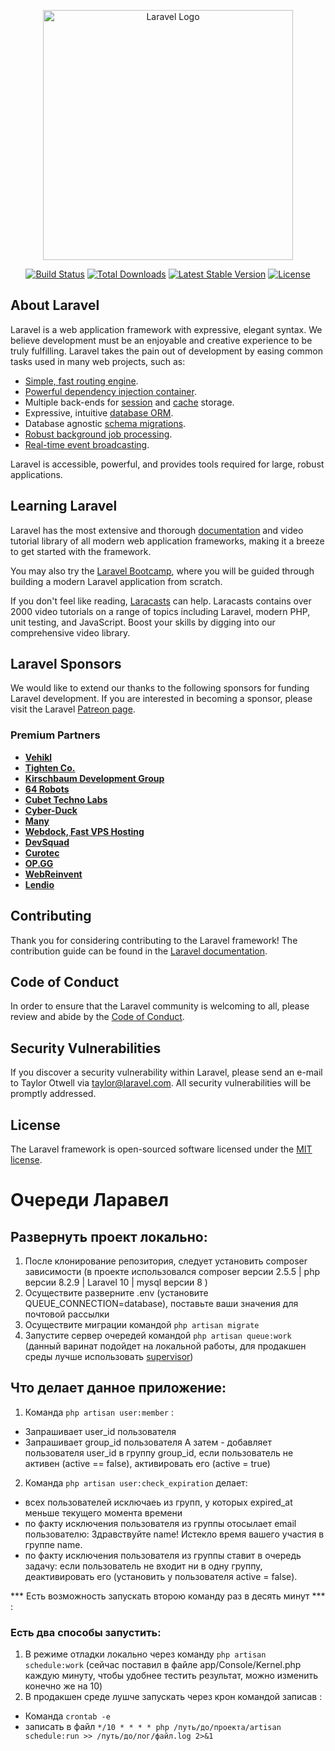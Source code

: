 <p align="center"><a href="https://laravel.com" target="_blank"><img src="https://raw.githubusercontent.com/laravel/art/master/logo-lockup/5%20SVG/2%20CMYK/1%20Full%20Color/laravel-logolockup-cmyk-red.svg" width="400" alt="Laravel Logo"></a></p>

<p align="center">
<a href="https://github.com/laravel/framework/actions"><img src="https://github.com/laravel/framework/workflows/tests/badge.svg" alt="Build Status"></a>
<a href="https://packagist.org/packages/laravel/framework"><img src="https://img.shields.io/packagist/dt/laravel/framework" alt="Total Downloads"></a>
<a href="https://packagist.org/packages/laravel/framework"><img src="https://img.shields.io/packagist/v/laravel/framework" alt="Latest Stable Version"></a>
<a href="https://packagist.org/packages/laravel/framework"><img src="https://img.shields.io/packagist/l/laravel/framework" alt="License"></a>
</p>

## About Laravel

Laravel is a web application framework with expressive, elegant syntax. We believe development must be an enjoyable and creative experience to be truly fulfilling. Laravel takes the pain out of development by easing common tasks used in many web projects, such as:

- [Simple, fast routing engine](https://laravel.com/docs/routing).
- [Powerful dependency injection container](https://laravel.com/docs/container).
- Multiple back-ends for [session](https://laravel.com/docs/session) and [cache](https://laravel.com/docs/cache) storage.
- Expressive, intuitive [database ORM](https://laravel.com/docs/eloquent).
- Database agnostic [schema migrations](https://laravel.com/docs/migrations).
- [Robust background job processing](https://laravel.com/docs/queues).
- [Real-time event broadcasting](https://laravel.com/docs/broadcasting).

Laravel is accessible, powerful, and provides tools required for large, robust applications.

## Learning Laravel

Laravel has the most extensive and thorough [documentation](https://laravel.com/docs) and video tutorial library of all modern web application frameworks, making it a breeze to get started with the framework.

You may also try the [Laravel Bootcamp](https://bootcamp.laravel.com), where you will be guided through building a modern Laravel application from scratch.

If you don't feel like reading, [Laracasts](https://laracasts.com) can help. Laracasts contains over 2000 video tutorials on a range of topics including Laravel, modern PHP, unit testing, and JavaScript. Boost your skills by digging into our comprehensive video library.

## Laravel Sponsors

We would like to extend our thanks to the following sponsors for funding Laravel development. If you are interested in becoming a sponsor, please visit the Laravel [Patreon page](https://patreon.com/taylorotwell).

### Premium Partners

- **[Vehikl](https://vehikl.com/)**
- **[Tighten Co.](https://tighten.co)**
- **[Kirschbaum Development Group](https://kirschbaumdevelopment.com)**
- **[64 Robots](https://64robots.com)**
- **[Cubet Techno Labs](https://cubettech.com)**
- **[Cyber-Duck](https://cyber-duck.co.uk)**
- **[Many](https://www.many.co.uk)**
- **[Webdock, Fast VPS Hosting](https://www.webdock.io/en)**
- **[DevSquad](https://devsquad.com)**
- **[Curotec](https://www.curotec.com/services/technologies/laravel/)**
- **[OP.GG](https://op.gg)**
- **[WebReinvent](https://webreinvent.com/?utm_source=laravel&utm_medium=github&utm_campaign=patreon-sponsors)**
- **[Lendio](https://lendio.com)**

## Contributing

Thank you for considering contributing to the Laravel framework! The contribution guide can be found in the [Laravel documentation](https://laravel.com/docs/contributions).

## Code of Conduct

In order to ensure that the Laravel community is welcoming to all, please review and abide by the [Code of Conduct](https://laravel.com/docs/contributions#code-of-conduct).

## Security Vulnerabilities

If you discover a security vulnerability within Laravel, please send an e-mail to Taylor Otwell via [taylor@laravel.com](mailto:taylor@laravel.com). All security vulnerabilities will be promptly addressed.

## License

The Laravel framework is open-sourced software licensed under the [MIT license](https://opensource.org/licenses/MIT).
# Очереди Ларавел
## Развернуть проект локально:
1. После клонирование репозитория, следует установить composer зависимости (в проекте использовался composer версии 2.5.5 | php версии 8.2.9 | Laravel 10 | mysql версии 8 )
2. Осуществите разверните .env (установите QUEUE_CONNECTION=database), поставьте ваши значения для почтовой рассылки 
3. Осуществите миграции командой ``` php artisan migrate ```
4. Запустите сервер очередей командой ``` php artisan queue:work ``` (данный варинат подойдет на локальной работы, для продакшен среды лучше использовать 
[supervisor](https://stackoverflow.com/questions/63953381/how-to-use-supervisor-to-process-jobs-in-laravel))

## Что делает данное приложение:
1. Команда ``` php artisan user:member ``` :
* Запрашивает user_id пользователя
* Запрашивает group_id пользователя
А затем - добавляет пользователя user_id в группу group_id, если пользователь не активен (active == false), активировать его (active = true)
2. Команда  ``` php artisan user:check_expiration ``` делает:
* всех пользователей исключаеь из групп, у которых expired_at меньше текущего момента времени
* по факту исключения пользователя из группы отосылает email пользователю: Здравствуйте name! Истекло время вашего участия в группе name.
* по факту исключения пользователя из группы ставит в очередь задачу: если пользователь не входит ни в одну группу, деактивировать его (установить у пользователя active = false).

*** Есть возможность запускать второю команду раз в десять минут *** :
### Есть два способы запустить:
1. В режиме отладки локально через команду ``` php artisan schedule:work ``` (сейчас поставил в файле app/Console/Kernel.php каждую минуту, чтобы удобнее тестить результат, можно изменить конечно же на 10)
2. В продакшен среде лушче запускать через крон командой записав :
* Команда ``` crontab -e ```  
* записать в файл ``` */10 * * * * php /путь/до/проекта/artisan schedule:run >> /путь/до/лог/файл.log 2>&1 ```
